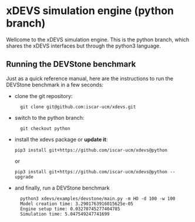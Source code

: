 # xDEVS simulation engine (python branch)

  Wellcome to the xDEVS simulation engine. This is the python branch, which shares the xDEVS interfaces but through the python3 language.

## Running the DEVStone benchmark
   
  Just as a quick reference manual, here are the instructions to run the DEVStone benchmark in a few seconds:

  - clone the git repository:

    ```
      git clone git@github.com:iscar-ucm/xdevs.git
    ```

  - switch to the python branch:

    ```
      git checkout python
    ```

  - install the xdevs package or **update it**:

    ```
    pip3 install git+https://github.com/iscar-ucm/xdevs@python
    ```
    or
    ```
    pip3 install git+https://github.com/iscar-ucm/xdevs@python --upgrade
    ```

  - and finally, run a DEVStone benchmark

    ```
      python3 xdevs/examples/devstone/main.py -m HO -d 100 -w 100
      Model creation time: 3.2901763916015625e-05
      Engine setup time: 0.03270745277404785
      Simulation time: 5.047549247741699 
    ```
